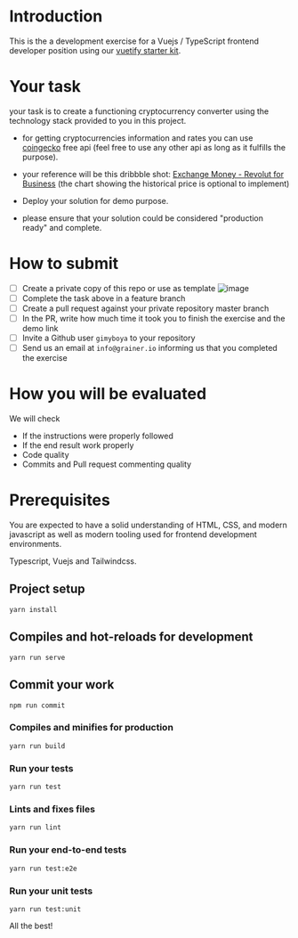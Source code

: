 # Introduction

This is the a development exercise for a Vuejs / TypeScript frontend developer position using our [vuetify starter kit](https://github.com/grainer/vuetify-starter-kit).

# Your task

your task is to create a functioning cryptocurrency converter using the technology stack provided to you in this project.

- for getting cryptocurrencies information and rates you can use [coingecko](https://www.coingecko.com/en) free api (feel free to use any other api as long as it fulfills the purpose).

- your reference will be this dribbble shot: [Exchange Money - Revolut for Business](https://dribbble.com/shots/4632373-Exchange-Money-Revolut-for-Business) (the chart showing the historical price is optional to implement)

- Deploy your solution for demo purpose.

- please ensure that your solution could be considered "production ready" and complete.

# How to submit

- [ ] Create a private copy of this repo or use as template 
![image](https://user-images.githubusercontent.com/14952013/111130392-24065600-85b2-11eb-8044-c95393ee263d.png)
- [ ] Complete the task above in a feature branch
- [ ] Create a pull request against your private repository master branch
- [ ] In the PR, write how much time it took you to finish the exercise and the demo link
- [ ] Invite a Github user `gimyboya` to your repository
- [ ] Send us an email at `info@grainer.io` informing us that you completed the exercise

# How you will be evaluated

We will check

- If the instructions were properly followed
- If the end result work properly
- Code quality
- Commits and Pull request commenting quality

# Prerequisites

You are expected to have a solid understanding of HTML, CSS, and modern javascript as well as modern tooling used for frontend development environments.

Typescript, Vuejs and Tailwindcss.

## Project setup

```
yarn install
```

## Compiles and hot-reloads for development

```
yarn run serve
```

## Commit your work

```
npm run commit
```

### Compiles and minifies for production

```
yarn run build
```

### Run your tests

```
yarn run test
```

### Lints and fixes files

```
yarn run lint
```

### Run your end-to-end tests

```
yarn run test:e2e
```

### Run your unit tests

```
yarn run test:unit
```

All the best!
